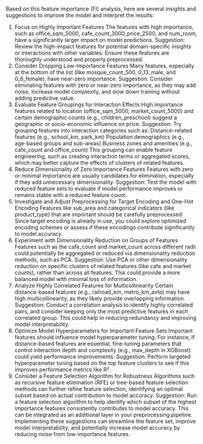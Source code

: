 Based on this feature importance (FI) analysis, here are several insights and suggestions to improve the model and interpret the results:

1. Focus on Highly Important Features
   The features with high importance, such as office_sqm_5000, cafe_count_3000_price_2500, and num_room, have a significantly larger impact on model predictions.
   Suggestion: Review the high-impact features for potential domain-specific insights or interactions with other variables. Ensure these features are thoroughly understood and properly preprocessed.
2. Consider Dropping Low-Importance Features
   Many features, especially at the bottom of the list (like mosque_count_500, 0_13_male, and 0_6_female), have near-zero importance.
   Suggestion: Consider eliminating features with zero or near-zero importance, as they may add noise, increase model complexity, and slow down training without adding predictive value.
3. Evaluate Feature Groupings for Interaction Effects
   High importance features related to location (office_sqm_5000, market_count_5000) and certain demographic counts (e.g., children_preschool) suggest a geographic or socio-economic influence on price.
   Suggestion: Try grouping features into interaction categories such as:
   Distance-related features (e.g., school_km, park_km)
   Population demographics (e.g., age-based groups and sub-areas)
   Business zones and amenities (e.g., cafe_count and office_count)
   This grouping can enable feature engineering, such as creating interaction terms or aggregated scores, which may better capture the effects of clusters of related features.
4. Reduce Dimensionality of Zero Importance Features
   Features with zero or minimal importance are usually candidates for elimination, especially if they add unnecessary dimensionality.
   Suggestion: Test the model with reduced feature sets to evaluate if model performance improves or remains stable with a reduced feature count.
5. Investigate and Adjust Preprocessing for Target Encoding and One-Hot Encoding
   Features like sub_area and categorical indicators (like product_type) that are important should be carefully preprocessed. Since target encoding is already in use, you could explore optimized encoding schemes or assess if these encodings contribute significantly to model accuracy.
6. Experiment with Dimensionality Reduction on Groups of Features
   Features such as the cafe_count and market_count across different radii could potentially be aggregated or reduced via dimensionality reduction methods, such as PCA.
   Suggestion: Use PCA or other dimensionality reduction on specific clusters of related features (like cafe and market counts), rather than across all features. This could provide a more balanced model with minimal loss of information.
7. Analyze Highly Correlated Features for Multicollinearity
   Certain distance-based features (e.g., railroad_km, metro_km_avto) may have high multicollinearity, as they likely provide overlapping information.
   Suggestion: Conduct a correlation analysis to identify highly correlated pairs, and consider keeping only the most predictive features in each correlated group. This could help in reducing redundancy and improving model interpretability.
8. Optimize Model Hyperparameters for Important Feature Sets
   Important features should influence model hyperparameter tuning. For instance, if distance-based features are essential, fine-tuning parameters that control interaction depth and complexity (e.g., max_depth in XGBoost) could yield performance improvements.
   Suggestion: Perform targeted hyperparameter tuning based on the top feature clusters to see if this improves performance metrics like R².
9. Consider a Feature Selection Algorithm for Robustness
   Algorithms such as recursive feature elimination (RFE) or tree-based feature selection methods can further refine feature selection, identifying an optimal subset based on actual contribution to model accuracy.
   Suggestion: Run a feature selection algorithm to help identify which subset of the highest importance features consistently contributes to model accuracy. This can be integrated as an additional layer in your preprocessing pipeline.
   Implementing these suggestions can streamline the feature set, improve model interpretability, and potentially increase model accuracy by reducing noise from low-importance features.
